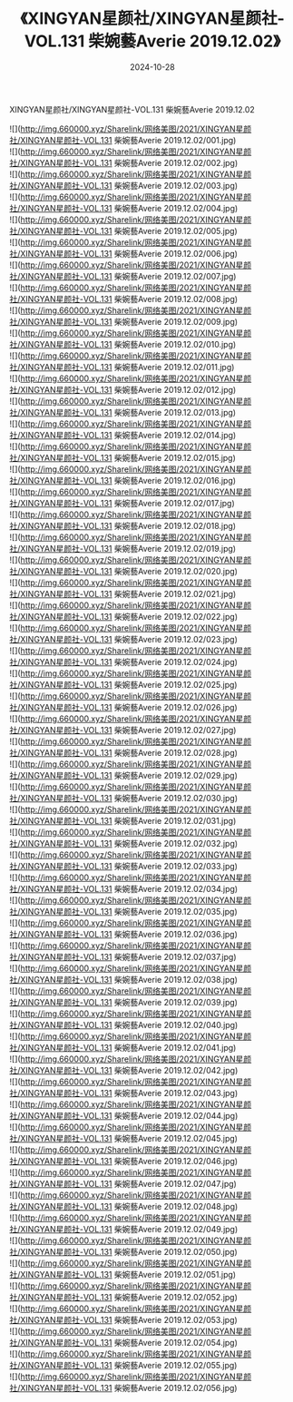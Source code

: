 ﻿---
layout: post
title:  《XINGYAN星颜社/XINGYAN星颜社-VOL.131 柴婉藝Averie 2019.12.02》
date:   2024-10-28
img: http://img.660000.xyz/Sharelink/网络美图/2021/XINGYAN星颜社/XINGYAN星颜社-VOL.131 柴婉藝Averie 2019.12.02/000.jpg
categories: [美女, 清纯, 唯美]
---

XINGYAN星颜社/XINGYAN星颜社-VOL.131 柴婉藝Averie 2019.12.02

 ![](http://img.660000.xyz/Sharelink/网络美图/2021/XINGYAN星颜社/XINGYAN星颜社-VOL.131 柴婉藝Averie 2019.12.02/001.jpg) <br>![](http://img.660000.xyz/Sharelink/网络美图/2021/XINGYAN星颜社/XINGYAN星颜社-VOL.131 柴婉藝Averie 2019.12.02/002.jpg) <br>![](http://img.660000.xyz/Sharelink/网络美图/2021/XINGYAN星颜社/XINGYAN星颜社-VOL.131 柴婉藝Averie 2019.12.02/003.jpg) <br>![](http://img.660000.xyz/Sharelink/网络美图/2021/XINGYAN星颜社/XINGYAN星颜社-VOL.131 柴婉藝Averie 2019.12.02/004.jpg) <br>![](http://img.660000.xyz/Sharelink/网络美图/2021/XINGYAN星颜社/XINGYAN星颜社-VOL.131 柴婉藝Averie 2019.12.02/005.jpg) <br>![](http://img.660000.xyz/Sharelink/网络美图/2021/XINGYAN星颜社/XINGYAN星颜社-VOL.131 柴婉藝Averie 2019.12.02/006.jpg) <br>![](http://img.660000.xyz/Sharelink/网络美图/2021/XINGYAN星颜社/XINGYAN星颜社-VOL.131 柴婉藝Averie 2019.12.02/007.jpg) <br>![](http://img.660000.xyz/Sharelink/网络美图/2021/XINGYAN星颜社/XINGYAN星颜社-VOL.131 柴婉藝Averie 2019.12.02/008.jpg) <br>![](http://img.660000.xyz/Sharelink/网络美图/2021/XINGYAN星颜社/XINGYAN星颜社-VOL.131 柴婉藝Averie 2019.12.02/009.jpg) <br>![](http://img.660000.xyz/Sharelink/网络美图/2021/XINGYAN星颜社/XINGYAN星颜社-VOL.131 柴婉藝Averie 2019.12.02/010.jpg) <br>![](http://img.660000.xyz/Sharelink/网络美图/2021/XINGYAN星颜社/XINGYAN星颜社-VOL.131 柴婉藝Averie 2019.12.02/011.jpg) <br>![](http://img.660000.xyz/Sharelink/网络美图/2021/XINGYAN星颜社/XINGYAN星颜社-VOL.131 柴婉藝Averie 2019.12.02/012.jpg) <br>![](http://img.660000.xyz/Sharelink/网络美图/2021/XINGYAN星颜社/XINGYAN星颜社-VOL.131 柴婉藝Averie 2019.12.02/013.jpg) <br>![](http://img.660000.xyz/Sharelink/网络美图/2021/XINGYAN星颜社/XINGYAN星颜社-VOL.131 柴婉藝Averie 2019.12.02/014.jpg) <br>![](http://img.660000.xyz/Sharelink/网络美图/2021/XINGYAN星颜社/XINGYAN星颜社-VOL.131 柴婉藝Averie 2019.12.02/015.jpg) <br>![](http://img.660000.xyz/Sharelink/网络美图/2021/XINGYAN星颜社/XINGYAN星颜社-VOL.131 柴婉藝Averie 2019.12.02/016.jpg) <br>![](http://img.660000.xyz/Sharelink/网络美图/2021/XINGYAN星颜社/XINGYAN星颜社-VOL.131 柴婉藝Averie 2019.12.02/017.jpg) <br>![](http://img.660000.xyz/Sharelink/网络美图/2021/XINGYAN星颜社/XINGYAN星颜社-VOL.131 柴婉藝Averie 2019.12.02/018.jpg) <br>![](http://img.660000.xyz/Sharelink/网络美图/2021/XINGYAN星颜社/XINGYAN星颜社-VOL.131 柴婉藝Averie 2019.12.02/019.jpg) <br>![](http://img.660000.xyz/Sharelink/网络美图/2021/XINGYAN星颜社/XINGYAN星颜社-VOL.131 柴婉藝Averie 2019.12.02/020.jpg) <br>![](http://img.660000.xyz/Sharelink/网络美图/2021/XINGYAN星颜社/XINGYAN星颜社-VOL.131 柴婉藝Averie 2019.12.02/021.jpg) <br>![](http://img.660000.xyz/Sharelink/网络美图/2021/XINGYAN星颜社/XINGYAN星颜社-VOL.131 柴婉藝Averie 2019.12.02/022.jpg) <br>![](http://img.660000.xyz/Sharelink/网络美图/2021/XINGYAN星颜社/XINGYAN星颜社-VOL.131 柴婉藝Averie 2019.12.02/023.jpg) <br>![](http://img.660000.xyz/Sharelink/网络美图/2021/XINGYAN星颜社/XINGYAN星颜社-VOL.131 柴婉藝Averie 2019.12.02/024.jpg) <br>![](http://img.660000.xyz/Sharelink/网络美图/2021/XINGYAN星颜社/XINGYAN星颜社-VOL.131 柴婉藝Averie 2019.12.02/025.jpg) <br>![](http://img.660000.xyz/Sharelink/网络美图/2021/XINGYAN星颜社/XINGYAN星颜社-VOL.131 柴婉藝Averie 2019.12.02/026.jpg) <br>![](http://img.660000.xyz/Sharelink/网络美图/2021/XINGYAN星颜社/XINGYAN星颜社-VOL.131 柴婉藝Averie 2019.12.02/027.jpg) <br>![](http://img.660000.xyz/Sharelink/网络美图/2021/XINGYAN星颜社/XINGYAN星颜社-VOL.131 柴婉藝Averie 2019.12.02/028.jpg) <br>![](http://img.660000.xyz/Sharelink/网络美图/2021/XINGYAN星颜社/XINGYAN星颜社-VOL.131 柴婉藝Averie 2019.12.02/029.jpg) <br>![](http://img.660000.xyz/Sharelink/网络美图/2021/XINGYAN星颜社/XINGYAN星颜社-VOL.131 柴婉藝Averie 2019.12.02/030.jpg) <br>![](http://img.660000.xyz/Sharelink/网络美图/2021/XINGYAN星颜社/XINGYAN星颜社-VOL.131 柴婉藝Averie 2019.12.02/031.jpg) <br>![](http://img.660000.xyz/Sharelink/网络美图/2021/XINGYAN星颜社/XINGYAN星颜社-VOL.131 柴婉藝Averie 2019.12.02/032.jpg) <br>![](http://img.660000.xyz/Sharelink/网络美图/2021/XINGYAN星颜社/XINGYAN星颜社-VOL.131 柴婉藝Averie 2019.12.02/033.jpg) <br>![](http://img.660000.xyz/Sharelink/网络美图/2021/XINGYAN星颜社/XINGYAN星颜社-VOL.131 柴婉藝Averie 2019.12.02/034.jpg) <br>![](http://img.660000.xyz/Sharelink/网络美图/2021/XINGYAN星颜社/XINGYAN星颜社-VOL.131 柴婉藝Averie 2019.12.02/035.jpg) <br>![](http://img.660000.xyz/Sharelink/网络美图/2021/XINGYAN星颜社/XINGYAN星颜社-VOL.131 柴婉藝Averie 2019.12.02/036.jpg) <br>![](http://img.660000.xyz/Sharelink/网络美图/2021/XINGYAN星颜社/XINGYAN星颜社-VOL.131 柴婉藝Averie 2019.12.02/037.jpg) <br>![](http://img.660000.xyz/Sharelink/网络美图/2021/XINGYAN星颜社/XINGYAN星颜社-VOL.131 柴婉藝Averie 2019.12.02/038.jpg) <br>![](http://img.660000.xyz/Sharelink/网络美图/2021/XINGYAN星颜社/XINGYAN星颜社-VOL.131 柴婉藝Averie 2019.12.02/039.jpg) <br>![](http://img.660000.xyz/Sharelink/网络美图/2021/XINGYAN星颜社/XINGYAN星颜社-VOL.131 柴婉藝Averie 2019.12.02/040.jpg) <br>![](http://img.660000.xyz/Sharelink/网络美图/2021/XINGYAN星颜社/XINGYAN星颜社-VOL.131 柴婉藝Averie 2019.12.02/041.jpg) <br>![](http://img.660000.xyz/Sharelink/网络美图/2021/XINGYAN星颜社/XINGYAN星颜社-VOL.131 柴婉藝Averie 2019.12.02/042.jpg) <br>![](http://img.660000.xyz/Sharelink/网络美图/2021/XINGYAN星颜社/XINGYAN星颜社-VOL.131 柴婉藝Averie 2019.12.02/043.jpg) <br>![](http://img.660000.xyz/Sharelink/网络美图/2021/XINGYAN星颜社/XINGYAN星颜社-VOL.131 柴婉藝Averie 2019.12.02/044.jpg) <br>![](http://img.660000.xyz/Sharelink/网络美图/2021/XINGYAN星颜社/XINGYAN星颜社-VOL.131 柴婉藝Averie 2019.12.02/045.jpg) <br>![](http://img.660000.xyz/Sharelink/网络美图/2021/XINGYAN星颜社/XINGYAN星颜社-VOL.131 柴婉藝Averie 2019.12.02/046.jpg) <br>![](http://img.660000.xyz/Sharelink/网络美图/2021/XINGYAN星颜社/XINGYAN星颜社-VOL.131 柴婉藝Averie 2019.12.02/047.jpg) <br>![](http://img.660000.xyz/Sharelink/网络美图/2021/XINGYAN星颜社/XINGYAN星颜社-VOL.131 柴婉藝Averie 2019.12.02/048.jpg) <br>![](http://img.660000.xyz/Sharelink/网络美图/2021/XINGYAN星颜社/XINGYAN星颜社-VOL.131 柴婉藝Averie 2019.12.02/049.jpg) <br>![](http://img.660000.xyz/Sharelink/网络美图/2021/XINGYAN星颜社/XINGYAN星颜社-VOL.131 柴婉藝Averie 2019.12.02/050.jpg) <br>![](http://img.660000.xyz/Sharelink/网络美图/2021/XINGYAN星颜社/XINGYAN星颜社-VOL.131 柴婉藝Averie 2019.12.02/051.jpg) <br>![](http://img.660000.xyz/Sharelink/网络美图/2021/XINGYAN星颜社/XINGYAN星颜社-VOL.131 柴婉藝Averie 2019.12.02/052.jpg) <br>![](http://img.660000.xyz/Sharelink/网络美图/2021/XINGYAN星颜社/XINGYAN星颜社-VOL.131 柴婉藝Averie 2019.12.02/053.jpg) <br>![](http://img.660000.xyz/Sharelink/网络美图/2021/XINGYAN星颜社/XINGYAN星颜社-VOL.131 柴婉藝Averie 2019.12.02/054.jpg) <br>![](http://img.660000.xyz/Sharelink/网络美图/2021/XINGYAN星颜社/XINGYAN星颜社-VOL.131 柴婉藝Averie 2019.12.02/055.jpg) <br>![](http://img.660000.xyz/Sharelink/网络美图/2021/XINGYAN星颜社/XINGYAN星颜社-VOL.131 柴婉藝Averie 2019.12.02/056.jpg) <br>